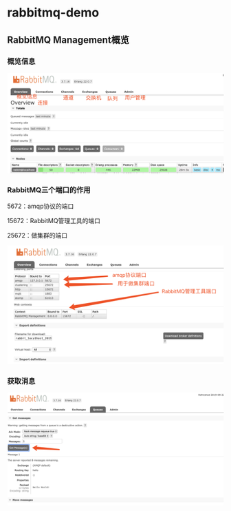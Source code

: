 # rabbitmq-demo
## RabbitMQ Management概览

### 概览信息

![](https://github.com/shoufengsf/rabbitmq-demo/blob/master/images/RabbitMQManage%E6%A6%82%E8%A7%88%E4%BF%A1%E6%81%AF.png)

### RabbitMQ三个端口的作用

5672：amqp协议的端口

15672：RabbitMQ管理工具的端口

25672：做集群的端口

![](https://github.com/shoufengsf/rabbitmq-demo/blob/master/images/RabbitMQ%E7%AB%AF%E5%8F%A3.png)

### 获取消息

![](https://github.com/shoufengsf/rabbitmq-demo/blob/master/images/%E9%80%9A%E8%BF%87rabbitmanagement%E6%9F%A5%E7%9C%8B%E6%B6%88%E6%81%AF.png)





